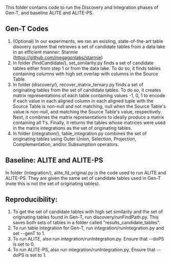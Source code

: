 This folder contains code to run the Discovery and Integration phases of Gen-T, and baseline ALITE and ALITE-PS.

## Gen-T Codes
1. (Optional) In our experiments, we ran an existing, state-of-the-art table disovery system that retrieves a set of candidate tables from a data lake in an efficient manner: Starmie (https://github.com/megagonlabs/starmie)
2. In folder (findCandidate/), set_similarity.py finds a set of candidate tables either from step 1 or from the data lake. To do so, it finds tables containing columns with high set overlap with columns in the Source Table.
3. In folder (discovery/), recover_matrix_ternary.py finds a set of originating tables from the set of candidate tables. To do so, it creates matrix representations of each table containing values -1, 0, 1 to encode if each value in each aligned column in each aligned tuple with the Source Table is non-null and not matching, null when the Source Table's value is non-null, and matching the Source Table's value, respectively. Next, it combines the matrix representations to ideally produce a matrix containing all 1's. Finally, it returns the tables whose matrices were used in the matrix integrations as the set of originating tables.
4. In folder (integration/), table_integration.py combines the set of originating tables using Outer Union, Selection, Projection, Complementation, and/or Subsumption operators. 

## Baseline: ALITE and ALITE-PS
In folder (integration/), alite_fd_original.py is the code used to run ALITE and ALITE-PS. They are given the same set of candidate tables used in Gen-T (note this is not the set of originating tables).


## Reproducibility:
1. To get the set of candidate tables with high set similarity and the set of originating tables found in Gen-T, run discovery/runFindPath.py. This saves both sets of tables in a folder called "results_candidate_tables".
2. To run table integration for Gen-T, run integration/runIntegration.py and set --genT to 1.
3. To run ALITE, also run integration/runIntegration.py. Ensure that --doPS is set to 0.
4. To run ALITE-PS, also run integration/runIntegration.py. Ensure that --doPS is set to 1.